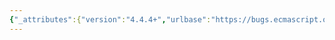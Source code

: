 ```yaml
---
{"_attributes":{"version":"4.4.4+","urlbase":"https://bugs.ecmascript.org/","maintainer":"dherman@mozilla.com"},"bug":{"bug_id":594,"creation_ts":"2012-07-28 07:07:00 -0700","short_desc":"String.prototype.split with undefined separator and limit 0","delta_ts":"2013-10-29 09:45:40 -0700","product":"Draft for 6th Edition","component":"technical issue","version":"Rev 9: July 8, 2012 Draft","rep_platform":"All","op_sys":"All","bug_status":"RESOLVED","resolution":"FIXED","priority":"Normal","bug_severity":"minor","everconfirmed":true,"reporter":{"uid":"steves_list","name":"Steven Levithan"},"assigned_to":{"uid":"allen","name":"Allen Wirfs-Brock"},"cc":"mathias","long_desc":[{"commentid":1389,"comment_count":0,"who":{"uid":"steves_list","name":"Steven Levithan"},"bug_when":"2012-07-28 07:07:37 -0700","thetext":"The following paragraph appears in ES 6 Rev 9 section 15.5.4.14 (it is unchanged from ES 5.1):\n\n“If separator is undefined, then the result array contains just one String, which is the this value (converted to a String). If limit is not undefined, then the output array is truncated so that it contains no more than limit elements.”\n\nThis is ambiguous about whether the limit argument applies when separator is undefined. The algorithm steps that follow, by my reading, specify that limit should not affect the result if separator is undefined. In other words, 'undefined'.split(undefined, 0) should return ['undefined'], not [].\n\nWas this special case for the limit argument intentional? Although this is a minor issue, the special case seems unnecessary and wrong.\n\nBrowser test results:\n \nChrome 20, Chrome Canary 22:\n'undefined'.split(); // –> ['undefined']\n'undefined'.split(undefined); // –> ['undefined']\n'undefined'.split(undefined, 0); // –> ['undefined']\n \nIE 9 (IE 9 standards mode):\n'undefined'.split(); // –> ['undefined']\n'undefined'.split(undefined); // –> ['', '']\n'undefined'.split(undefined, 0); // –> []\n \nFirefox 14.0.1, Opera 12, and Safari 5.1.7:\n'undefined'.split(); // –> ['undefined']\n'undefined'.split(undefined); // –> ['undefined']\n'undefined'.split(undefined, 0); // –> []\n \nSafari 5.1.2:\n'undefined'.split(); // –> Didn't test\n'undefined'.split(undefined); // –> ['', '']\n'undefined'.split(undefined, 0); // –> []"},{"commentid":1390,"comment_count":1,"who":{"uid":"mathias","name":"Mathias Bynens"},"bug_when":"2012-07-28 08:09:41 -0700","thetext":"FWIW, here are the results for Safari 6.0 (8536.25) which shipped with OS X 10.8 Mountain Lion:\n\n'undefined'.split(); // ['undefined']\n'undefined'.split(undefined); // ['undefined']\n'undefined'.split(undefined, 0); // []"},{"commentid":5906,"comment_count":2,"who":{"uid":"allen","name":"Allen Wirfs-Brock"},"bug_when":"2013-10-18 14:10:50 -0700","thetext":"fixed in rev 20 editor's draft\n\nNote that the algorithms in ES3, 5, and 6 all return an empty array when the limit parameter is 0.\n\nMoved all of the prose functionality description to the end as an informative note.  Only the algorithm is normative."},{"commentid":6090,"comment_count":3,"who":{"uid":"allen","name":"Allen Wirfs-Brock"},"bug_when":"2013-10-29 09:45:40 -0700","thetext":"fixed in rev20 draft, Oct. 28, 2013"}]}}
---
```

